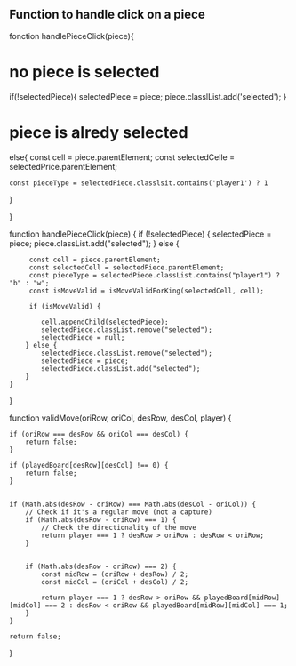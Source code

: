 ## Function to handle click on a piece

fonction handlePieceClick(piece){

# no piece is selected 
if(!selectedPiece){
selectedPiece = piece;
piece.classlList.add('selected');
}
# piece is alredy selected
else{
    const cell = piece.parentElement;
    const selectedCelle = selectedPrice.parentElement;

    const pieceType = selectedPiece.classlsit.contains('player1') ? 1
    
}

}

function handlePieceClick(piece) {
        if (!selectedPiece) {
            selectedPiece = piece;
            piece.classList.add("selected");
        } else {

         const cell = piece.parentElement;
         const selectedCell = selectedPiece.parentElement;
         const pieceType = selectedPiece.classList.contains("player1") ? "b" : "w";
         const isMoveValid = isMoveValidForKing(selectedCell, cell);

         if (isMoveValid) {

            cell.appendChild(selectedPiece);
            selectedPiece.classList.remove("selected");
            selectedPiece = null;
        } else {
            selectedPiece.classList.remove("selected");
            selectedPiece = piece;
            selectedPiece.classList.add("selected");
        }
    }
}



function validMove(oriRow, oriCol, desRow, desCol, player) {


    if (oriRow === desRow && oriCol === desCol) {
        return false;
    }
        
    if (playedBoard[desRow][desCol] !== 0) {
        return false;
    }

    
    if (Math.abs(desRow - oriRow) === Math.abs(desCol - oriCol)) {
        // Check if it's a regular move (not a capture)
        if (Math.abs(desRow - oriRow) === 1) {
            // Check the directionality of the move
            return player === 1 ? desRow > oriRow : desRow < oriRow;
        }

     
        if (Math.abs(desRow - oriRow) === 2) {
            const midRow = (oriRow + desRow) / 2;
            const midCol = (oriCol + desCol) / 2;

            return player === 1 ? desRow > oriRow && playedBoard[midRow][midCol] === 2 : desRow < oriRow && playedBoard[midRow][midCol] === 1;
        }
    }

    return false;
}
